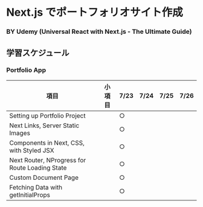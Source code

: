 # Next.js でポートフォリオサイト作成

### BY Udemy (Universal React with Next.js - The Ultimate Guide)

## 学習スケジュール

### Portfolio App

| 項目                                           | 小項目 | 7/23 | 7/24 | 7/25 | 7/26 |
| ---------------------------------------------- | ------ | ---- | ---- | ---- | ---- |
| Setting up Portfolio Project                   |        | ○    |      |      |      |
| Next Links, Server Static Images               |        | ○    |      |      |      |
| Components in Next, CSS, with Styled JSX       |        | ○    |      |      |      |
| Next Router, NProgress for Route Loading State |        | ○    |      |      |      |
| Custom Document Page                           |        | ○    |      |      |      |
| Fetching Data with getInitialProps             |        | ○    |      |      |      |

